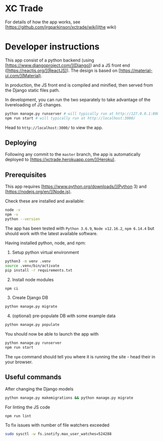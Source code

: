 # XC Trade

For details of how the app works, see [https://github.com/jrgparkinson/xctrade/wiki](the wiki)

# Developer instructions
This app consist of a python backend (using [https://www.djangoproject.com/](Django)) and a JS front end ([https://reactjs.org/](ReactJS)). The design is based on [https://material-ui.com/](Material).

In production, the JS front end is compiled and minified, then served from the Django static files path.

In development, you can run the two separately to take advantage of the livereloading of JS changes.

```bash
python manage.py runserver # will typically run at http://127.0.0.1:8000/
npm run start # will typically run at http://localhost:3000/
```

Head to `http://localhost:3000/` to view the app. 

## Deploying
Following any commit to the `master` branch, the app is automatically deployed to [https://xctrade.herokuapp.com/](Heroku). 

## Prerequisites
This app requires [https://www.python.org/downloads/](Python 3) and [https://nodejs.org/en/](Node.js). 

Check these are installed and available:
```bash
node -v
npm -v
python --version
```
The app has been tested with `Python 3.6.9`, `Node v12.16.2`, `npm 6.14.4` but should work with the latest available software.

Having installed python, node, and npm:

1. Setup python virtual environment
```bash
python3 -m venv .venv
source .venv/bin/activate
pip install -r requirements.txt
```

2. Install node modules
```bash
npm ci
```

3. Create Django DB
```bash
python manage.py migrate
```

4. (optional) pre-populate DB with some example data
```bash
python manage.py populate
```

You should now be able to launch the app with

```bash
python manage.py runserver
npm run start
```

The `npm` command should tell you where it is running the site - head their in your browser.

## Useful commands

After changing the Django models
```bash
python manage.py makemigrations && python manage.py migrate
```

For linting the JS code
```bash
npm run lint
```

To fix issues with number of file watchers exceeded
```bash
sudo sysctl -w fs.inotify.max_user_watches=524288
```
